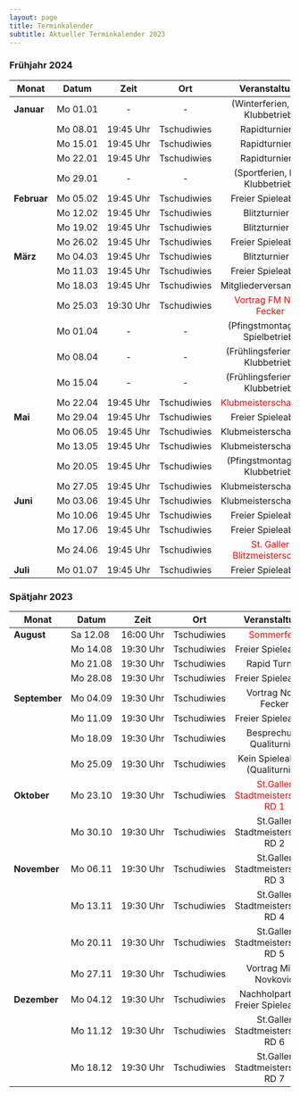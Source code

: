 ```yaml
---
layout: page
title: Terminkalender
subtitle: Aktueller Terminkalender 2023
---
```


### Frühjahr 2024

| Monat                    | Datum                 |          Zeit          |     Ort     |                        Veranstaltung                         |
|--------------------------|-----------------------|:----------------------:|:-----------:|:------------------------------------------------------------:|
| <strong>Januar</strong>  | <nobr>Mo 01.01</nobr> |           -            |      -      |               (Winterferien, kein Klubbetrieb)               |       
|                          | <nobr>Mo 08.01</nobr> | <nobr>19:45 Uhr</nobr> | Tschudiwies |                        Rapidturnier 1                        |
|                          | <nobr>Mo 15.01</nobr> | <nobr>19:45 Uhr</nobr> | Tschudiwies |                        Rapidturnier 2                        |
|                          | <nobr>Mo 22.01</nobr> | <nobr>19:45 Uhr</nobr> | Tschudiwies |                        Rapidturnier 3                        |
|                          | <nobr>Mo 29.01</nobr> |           -            |      -      |               (Sportferien, kein Klubbetrieb)                |
| <strong>Februar</strong> | <nobr>Mo 05.02</nobr> | <nobr>19:45 Uhr</nobr> | Tschudiwies |                      Freier Spieleabend                      |
|                          | <nobr>Mo 12.02</nobr> | <nobr>19:45 Uhr</nobr> | Tschudiwies |                        Blitzturnier 1                        |
|                          | <nobr>Mo 19.02</nobr> | <nobr>19:45 Uhr</nobr> | Tschudiwies |                        Blitzturnier 2                        |
|                          | <nobr>Mo 26.02</nobr> | <nobr>19:45 Uhr</nobr> | Tschudiwies |                      Freier Spieleabend                      | 
| <strong>März</strong>    | <nobr>Mo 04.03</nobr> | <nobr>19:45 Uhr</nobr> | Tschudiwies |                        Blitzturnier 3                        |
|                          | <nobr>Mo 11.03</nobr> | <nobr>19:45 Uhr</nobr> | Tschudiwies |                      Freier Spieleabend                      |
|                          | <nobr>Mo 18.03</nobr> | <nobr>19:45 Uhr</nobr> | Tschudiwies |                    Mitgliederversammlung                     |
|                          | <nobr>Mo 25.03</nobr> | <nobr>19:30 Uhr</nobr> | Tschudiwies |    <span style="color:red">Vortrag FM Noah Fecker</span>     |
|                          | <nobr>Mo 01.04</nobr> |           -            |      -      |              (Pfingstmontag kein Spielbetrieb)               |
|                          | <nobr>Mo 08.04</nobr> |           -            |      -      |             (Frühlingsferien, kein Klubbetrieb)              |
|                          | <nobr>Mo 15.04</nobr> |           -            |      -      |             (Frühlingsferien, kein Klubbetrieb)              |
|                          | <nobr>Mo 22.04</nobr> | <nobr>19:45 Uhr</nobr> | Tschudiwies |    <span style="color:red">Klubmeisterschaft RD 1</span>     |
| <strong>Mai</strong>     | <nobr>Mo 29.04</nobr> | <nobr>19:45 Uhr</nobr> | Tschudiwies |                      Freier Spieleabend                      |
|                          | <nobr>Mo 06.05</nobr> | <nobr>19:45 Uhr</nobr> | Tschudiwies |                    Klubmeisterschaft RD 2                    |
|                          | <nobr>Mo 13.05</nobr> | <nobr>19:45 Uhr</nobr> | Tschudiwies |                    Klubmeisterschaft RD 3                    |
|                          | <nobr>Mo 20.05</nobr> | <nobr>19:45 Uhr</nobr> | Tschudiwies |              (Pfingstmontag, kein Klubbetrieb)               |
|                          | <nobr>Mo 27.05</nobr> | <nobr>19:45 Uhr</nobr> | Tschudiwies |                    Klubmeisterschaft RD 4                    |
| <strong>Juni</strong>    | <nobr>Mo 03.06</nobr> | <nobr>19:45 Uhr</nobr> | Tschudiwies |                    Klubmeisterschaft RD 5                    |
|                          | <nobr>Mo 10.06</nobr> | <nobr>19:45 Uhr</nobr> | Tschudiwies |                      Freier Spieleabend                      |
|                          | <nobr>Mo 17.06</nobr> | <nobr>19:45 Uhr</nobr> | Tschudiwies |                      Freier Spieleabend                      |
|                          | <nobr>Mo 24.06</nobr> | <nobr>19:45 Uhr</nobr> | Tschudiwies | <span style="color:red">St. Galler Blitzmeisterschaft</span> |
| <strong>Juli</strong>    | <nobr>Mo 01.07</nobr> | <nobr>19:45 Uhr</nobr> | Tschudiwies |                      Freier Spieleabend                      |

### Spätjahr 2023

| Monat                      | Datum                 |          Zeit          |     Ort     |                          Veranstaltung                           |
|----------------------------|-----------------------|:----------------------:|:-----------:|:----------------------------------------------------------------:|
| <strong>August</strong>    | <nobr>Sa 12.08</nobr> | <nobr>16:00 Uhr</nobr> | Tschudiwies |            <span style="color:red">Sommerfest</span>             |
|                            | <nobr>Mo 14.08</nobr> | <nobr>19:30 Uhr</nobr> | Tschudiwies |                        Freier Spieleabend                        |
|                            | <nobr>Mo 21.08</nobr> | <nobr>19:30 Uhr</nobr> | Tschudiwies |                          Rapid Turnier                           | 
|                            | <nobr>Mo 28.08</nobr> | <nobr>19:30 Uhr</nobr> | Tschudiwies |                        Freier Spieleabend                        |
| <strong>September</strong> | <nobr>Mo 04.09</nobr> | <nobr>19:30 Uhr</nobr> | Tschudiwies |                       Vortrag Noah Fecker                        |
|                            | <nobr>Mo 11.09</nobr> | <nobr>19:30 Uhr</nobr> | Tschudiwies |                        Freier Spieleabend                        |
|                            | <nobr>Mo 18.09</nobr> | <nobr>19:30 Uhr</nobr> | Tschudiwies |                     Besprechung Qualiturnier                     |
|                            | <nobr>Mo 25.09</nobr> | <nobr>19:30 Uhr</nobr> | Tschudiwies |                 Kein Spieleabend (Qualiturnier)                  |
| <strong>Oktober</strong>   | <nobr>Mo 23.10</nobr> | <nobr>19:30 Uhr</nobr> | Tschudiwies | <span style="color:red">St.Galler Stadtmeisterschaft RD 1</span> |
|                            | <nobr>Mo 30.10</nobr> | <nobr>19:30 Uhr</nobr> | Tschudiwies |                St.Galler Stadtmeisterschaft RD 2                 |
| <strong>November</strong>  | <nobr>Mo 06.11</nobr> | <nobr>19:30 Uhr</nobr> | Tschudiwies |                St.Galler Stadtmeisterschaft RD 3                 |
|                            | <nobr>Mo 13.11</nobr> | <nobr>19:30 Uhr</nobr> | Tschudiwies |                St.Galler Stadtmeisterschaft RD 4                 |
|                            | <nobr>Mo 20.11</nobr> | <nobr>19:30 Uhr</nobr> | Tschudiwies |                St.Galler Stadtmeisterschaft RD 5                 |
|                            | <nobr>Mo 27.11</nobr> | <nobr>19:30 Uhr</nobr> | Tschudiwies |                      Vortrag Milan Novkovic                      |
| <strong>Dezember</strong>  | <nobr>Mo 04.12</nobr> | <nobr>19:30 Uhr</nobr> | Tschudiwies |               Nachholpartien / Freier Spieleabend                |
|                            | <nobr>Mo 11.12</nobr> | <nobr>19:30 Uhr</nobr> | Tschudiwies |                St.Galler Stadtmeisterschaft RD 6                 |
|                            | <nobr>Mo 18.12</nobr> | <nobr>19:30 Uhr</nobr> | Tschudiwies |                St.Galler Stadtmeisterschaft RD 7                 |
